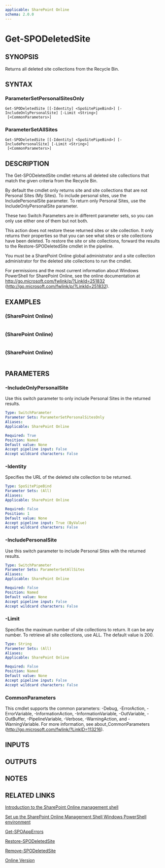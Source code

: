 ```yaml
---
applicable: SharePoint Online
schema: 2.0.0
---
```


# Get-SPODeletedSite

## SYNOPSIS
Returns all deleted site collections from the Recycle Bin.

## SYNTAX

### ParameterSetPersonalSitesOnly
```
Get-SPODeletedSite [[-Identity] <SpoSitePipeBind>] [-IncludeOnlyPersonalSite] [-Limit <String>]
 [<CommonParameters>]
```

### ParameterSetAllSites
```
Get-SPODeletedSite [[-Identity] <SpoSitePipeBind>] [-IncludePersonalSite] [-Limit <String>]
 [<CommonParameters>]
```

## DESCRIPTION
The Get-SPODeletedSite cmdlet returns all deleted site collections that match the given criteria from the Recycle Bin.

By default the cmdlet only returns site and site collections that are not Personal Sites (My Sites).
To include personal sites, use the IncludePersonalSite parameter.
To return only Personal Sites, use the IncludeOnlyPersonalSite parameter.

These two Switch Parameters are in different parameter sets, so you can only use either one of them but not both.

This action does not restore these returned sites or site collection.
It only returns their properties so that you can see what sites or site collections have been deleted.
To restore the site or site collections, forward the results to the Restore-SPODeletedSite cmdlet in the pipeline.

You must be a SharePoint Online global administrator and a site collection administrator for the deleted site collections to run the cmdlet.

For permissions and the most current information about Windows PowerShell for SharePoint Online, see the online documentation at http://go.microsoft.com/fwlink/p/?LinkId=251832 (http://go.microsoft.com/fwlink/p/?LinkId=251832).

## EXAMPLES

###   (SharePoint Online)
```

```

###   (SharePoint Online)
```

```

###   (SharePoint Online)
```

```

## PARAMETERS

### -IncludeOnlyPersonalSite
Use this switch parameter to only include Personal Sites in the returned results.

```yaml
Type: SwitchParameter
Parameter Sets: ParameterSetPersonalSitesOnly
Aliases: 
Applicable: SharePoint Online

Required: True
Position: Named
Default value: None
Accept pipeline input: False
Accept wildcard characters: False
```

### -Identity
Specifies the URL of the deleted site collection to be returned.

```yaml
Type: SpoSitePipeBind
Parameter Sets: (All)
Aliases: 
Applicable: SharePoint Online

Required: False
Position: 1
Default value: None
Accept pipeline input: True (ByValue)
Accept wildcard characters: False
```

### -IncludePersonalSite
Use this switch parameter to include Personal Sites with the returned results.

```yaml
Type: SwitchParameter
Parameter Sets: ParameterSetAllSites
Aliases: 
Applicable: SharePoint Online

Required: False
Position: Named
Default value: None
Accept pipeline input: False
Accept wildcard characters: False
```

### -Limit
Specifies the maximum number of site collections to return.
It can be any number.
To retrieve all site collections, use ALL.
The default value is 200.

```yaml
Type: String
Parameter Sets: (All)
Aliases: 
Applicable: SharePoint Online

Required: False
Position: Named
Default value: None
Accept pipeline input: False
Accept wildcard characters: False
```

### CommonParameters
This cmdlet supports the common parameters: -Debug, -ErrorAction, -ErrorVariable, -InformationAction, -InformationVariable, -OutVariable, -OutBuffer, -PipelineVariable, -Verbose, -WarningAction, and -WarningVariable. For more information, see about_CommonParameters (http://go.microsoft.com/fwlink/?LinkID=113216).

## INPUTS

## OUTPUTS

## NOTES

## RELATED LINKS

[Introduction to the SharePoint Online management shell]()

[Set up the SharePoint Online Management Shell Windows PowerShell environment]()

[Get-SPOAppErrors]()

[Restore-SPODeletedSite]()

[Remove-SPODeletedSite]()

[Online Version](http://technet.microsoft.com/EN-US/library/29079bf5-73e8-48f5-b992-4d04dac4738f(Office.15).aspx)

